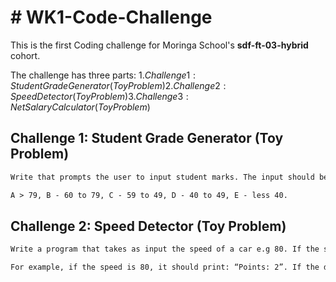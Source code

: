 # # WK1-Code-Challenge

This is the first Coding challenge for Moringa School's **sdf-ft-03-hybrid** cohort.

The challenge has three parts:
$1. Challenge 1: Student Grade Generator (Toy Problem)
2. Challenge 2: Speed Detector (Toy Problem)
3. Challenge 3: Net Salary Calculator (Toy Problem)$

## Challenge 1: Student Grade Generator (Toy Problem)

```markdown
Write that prompts the user to input student marks. The input should be between 0 and 100. Then output the correct grade:

A > 79, B - 60 to 79, C - 59 to 49, D - 40 to 49, E - less 40.
```

## Challenge 2: Speed Detector (Toy Problem)
```markdown
Write a program that takes as input the speed of a car e.g 80. If the speed is less than 70, it should print “Ok”. Otherwise, for every 5 km/s above the speed limit (70), it should give the driver one demerit point and print the total number of demerit points.

For example, if the speed is 80, it should print: “Points: 2”. If the driver gets more than 12 points, the function should print: “License suspended”.
```
